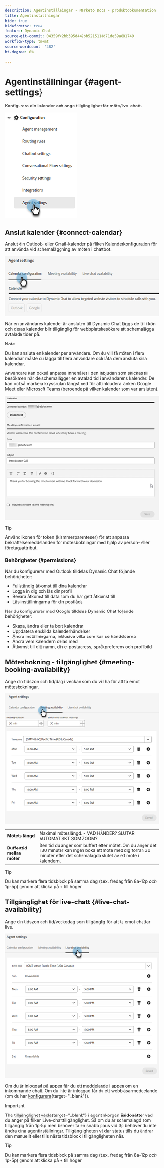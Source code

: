 ```yaml
---
description: Agentinställningar - Marketo Docs - produktdokumentation
title: Agentinställningar
hide: true
hidefromtoc: true
feature: Dynamic Chat
source-git-commit: 04359fc2bb395d442bb5215118d71de59a881749
workflow-type: tm+mt
source-wordcount: '482'
ht-degree: 0%

---
```


# Agentinställningar {#agent-settings}

Konfigurera din kalender och ange tillgänglighet för möte/live-chatt.

![](assets/agent-settings-1.png)

## Anslut kalender {#connect-calendar}

Anslut din Outlook- eller Gmail-kalender på fliken Kalenderkonfiguration för att använda vid schemaläggning av möten i chattbot.

![](assets/agent-settings-2.png)

När en användares kalender är ansluten till Dynamic Chat läggs de till i kön och deras kalender blir tillgänglig för webbplatsbesökare att schemalägga avtalade tider på.

>[!NOTE]
>
>Du kan ansluta en kalender per användare. Om du vill få möten i flera kalendrar måste du lägga till flera användare och låta dem ansluta sina kalendrar.

Användare kan också anpassa innehållet i den inbjudan som skickas till besökaren när de schemalägger en avtalad tid i användarens kalender. De kan också markera kryssrutan längst ned för att inkludera länken Google Meet eller Microsoft Teams (beroende på vilken kalender som var ansluten).

![](assets/agent-settings-3.png)

>[!TIP]
>
>Använd ikonen för token (klammerparenteser) för att anpassa bekräftelsemeddelanden för mötesbokningar med hjälp av person- eller företagsattribut.

### Behörigheter {#permissions}

När du konfigurerar med Outlook tilldelas Dynamic Chat följande behörigheter:

* Fullständig åtkomst till dina kalendrar
* Logga in dig och läs din profil
* Bevara åtkomst till data som du har gett åtkomst till
* Läs inställningarna för din postlåda

När du konfigurerar med Google tilldelas Dynamic Chat följande behörigheter:

* Skapa, ändra eller ta bort kalendrar
* Uppdatera enskilda kalenderhändelser
* Ändra inställningarna, inklusive vilka som kan se händelserna
* Ändra vem kalendern delas med
* Åtkomst till ditt namn, din e-postadress, språkpreferens och profilbild

## Mötesbokning - tillgänglighet {#meeting-booking-availability}

Ange din tidszon och tid/dag i veckan som du vill ha för att ta emot mötesbokningar.

![](assets/agent-settings-4.png)

<table> 
 <tbody> 
  <tr> 
   <td><b>Mötets längd</b></td>
   <td>Maximal möteslängd. - VAD HÄNDER? SLUTAR AUTOMATISKT SOM ZOOM?</td>
  </tr> 
  <tr> 
   <td><b>Bufferttid mellan möten</b></td>
   <td>Den tid du anger som buffert efter mötet. Om du anger det i 30 minuter kan ingen boka ett möte med dig förrän 30 minuter efter det schemalagda slutet av ett möte i kalendern.</td>
  </tr>
 </tbody> 
</table>

>[!TIP]
>
>Du kan markera flera tidsblock på samma dag (t.ex. fredag från 8a-12p _och_ 1p-5p) genom att klicka på **+** till höger.

## Tillgänglighet för live-chatt {#live-chat-availability}

Ange din tidszon och tid/veckodag som tillgänglig för att ta emot chattar live.

![](assets/agent-settings-5.png)

Om du är inloggad på appen får du ett meddelande i appen om en inkommande chatt. Om du inte är inloggad får du ett webbläsarmeddelande (om du har [konfigurera](/help/marketo/product-docs/demand-generation/dynamic-chat-two/live-chat/agent-inbox.md#live-chat-notifications){target="_blank"}).

>[!IMPORTANT]
>
>The [tillgänglighet växla](/help/marketo/product-docs/demand-generation/dynamic-chat-two/live-chat/agent-inbox.md#availability-toggle){target="_blank"} i agentinkorgen **åsidosätter** vad du anger på fliken Live-chatttillgänglighet. Så om du är schemalagd som tillgänglig från 1p-5p men behöver ta en snabb paus vid 3p behöver du inte ändra dina agentinställningar. Tillgängligheten växlar status tills du ändrar den manuellt eller tills nästa tidsblock i tillgängligheten nås.

>[!TIP]
>
>Du kan markera flera tidsblock på samma dag (t.ex. fredag från 8a-12p _och_ 1p-5p) genom att klicka på **+** till höger.

